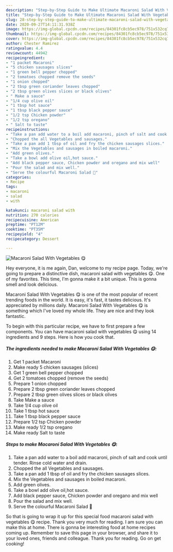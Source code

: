 ```yaml
---
description: "Step-by-Step Guide to Make Ultimate Macaroni Salad With Vegetables 😋"
title: "Step-by-Step Guide to Make Ultimate Macaroni Salad With Vegetables 😋"
slug: 28-step-by-step-guide-to-make-ultimate-macaroni-salad-with-vegetables
date: 2020-09-27T14:11:31.938Z
image: https://img-global.cpcdn.com/recipes/84301fc8cb5ec978/751x532cq70/macaroni-salad-with-vegetables-😋-recipe-main-photo.jpg
thumbnail: https://img-global.cpcdn.com/recipes/84301fc8cb5ec978/751x532cq70/macaroni-salad-with-vegetables-😋-recipe-main-photo.jpg
cover: https://img-global.cpcdn.com/recipes/84301fc8cb5ec978/751x532cq70/macaroni-salad-with-vegetables-😋-recipe-main-photo.jpg
author: Chester Ramirez
ratingvalue: 4.4
reviewcount: 44942
recipeingredient:
- "1 packet Macaroni"
- "5 chicken sausages slices"
- "1 green bell pepper chopped"
- "2 tomatoes chopped remove the seeds"
- "1 onion chopped"
- "2 tbsp green coriander leaves chopped"
- "2 tbsp green olives slices or black olives"
- " Make a sauce"
- "1/4 cup olive oil"
- "1 tbsp hot sauce"
- "1 tbsp black pepper sauce"
- "1/2 tsp Chicken powder"
- "1/2 tsp oregano"
- " Salt to taste"
recipeinstructions:
- "Take a pan add water to a boil add macaroni, pinch of salt and cook until tender. Rinse cold water and drain."
- "Chopped the all Vegetables and sausages."
- "Take a pan add 1 tbsp of oil and fry the chicken sausages slices."
- "Mix the Vegetables and sausages in boiled macaroni."
- "Add green olives."
- "Take a bowl add olive oil,hot sauce."
- "Add black pepper sauce, Chicken powder and oregano and mix well"
- "Pour the salad and mix well."
- "Serve the colourful Macaroni Salad 🥗"
categories:
- Recipe
tags:
- macaroni
- salad
- with

katakunci: macaroni salad with 
nutrition: 270 calories
recipecuisine: American
preptime: "PT12M"
cooktime: "PT35M"
recipeyield: "4"
recipecategory: Dessert

---
```



![Macaroni Salad With Vegetables 😋](https://img-global.cpcdn.com/recipes/84301fc8cb5ec978/751x532cq70/macaroni-salad-with-vegetables-😋-recipe-main-photo.jpg)

Hey everyone, it is me again, Dan, welcome to my recipe page. Today, we're going to prepare a distinctive dish, macaroni salad with vegetables 😋. One of my favorites. This time, I'm gonna make it a bit unique. This is gonna smell and look delicious.



Macaroni Salad With Vegetables 😋 is one of the most popular of recent trending foods in the world. It is easy, it's fast, it tastes delicious. It's appreciated by millions daily. Macaroni Salad With Vegetables 😋 is something which I've loved my whole life. They are nice and they look fantastic.


To begin with this particular recipe, we have to first prepare a few components. You can have macaroni salad with vegetables 😋 using 14 ingredients and 9 steps. Here is how you cook that.

<!--inarticleads1-->

##### The ingredients needed to make Macaroni Salad With Vegetables 😋:

1. Get 1 packet Macaroni
1. Make ready 5 chicken sausages (slices)
1. Get 1 green bell pepper chopped
1. Get 2 tomatoes chopped (remove the seeds)
1. Prepare 1 onion chopped
1. Prepare 2 tbsp green coriander leaves chopped
1. Prepare 2 tbsp green olives slices or black olives
1. Take  Make a sauce
1. Take 1/4 cup olive oil
1. Take 1 tbsp hot sauce
1. Take 1 tbsp black pepper sauce
1. Prepare 1/2 tsp Chicken powder
1. Make ready 1/2 tsp oregano
1. Make ready  Salt to taste




<!--inarticleads2-->

##### Steps to make Macaroni Salad With Vegetables 😋:

1. Take a pan add water to a boil add macaroni, pinch of salt and cook until tender. Rinse cold water and drain.
1. Chopped the all Vegetables and sausages.
1. Take a pan add 1 tbsp of oil and fry the chicken sausages slices.
1. Mix the Vegetables and sausages in boiled macaroni.
1. Add green olives.
1. Take a bowl add olive oil,hot sauce.
1. Add black pepper sauce, Chicken powder and oregano and mix well
1. Pour the salad and mix well.
1. Serve the colourful Macaroni Salad 🥗




So that is going to wrap it up for this special food macaroni salad with vegetables 😋 recipe. Thank you very much for reading. I am sure you can make this at home. There is gonna be interesting food at home recipes coming up. Remember to save this page in your browser, and share it to your loved ones, friends and colleague. Thank you for reading. Go on get cooking!
